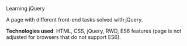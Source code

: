 Learning jQuery

A page with different front-end tasks solved with jQuery.

**Technologies used**: HTML, CSS, jQuery, RWD, ES6 features (page is not adjusted for browsers that do not support ES6).
